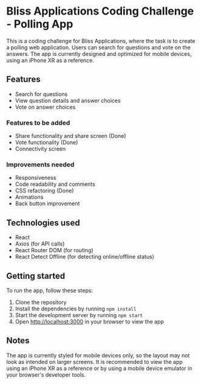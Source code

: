 # Bliss Applications Coding Challenge - Polling App

This is a coding challenge for Bliss Applications, where the task is to create a polling web application. Users can search for questions and vote on the answers. The app is currently designed and optimized for mobile devices, using an iPhone XR as a reference.

## Features

- Search for questions
- View question details and answer choices
- Vote on answer choices

### Features to be added

- Share functionality and share screen (Done)
- Vote functionality (Done)
- Connectivity screen

### Improvements needed

- Responsiveness
- Code readability and comments
- CSS refactoring (Done)
- Animations
- Back button improvement

## Technologies used

- React
- Axios (for API calls)
- React Router DOM (for routing)
- React Detect Offline (for detecting online/offline status)

## Getting started

To run the app, follow these steps:

1. Clone the repository
2. Install the dependencies by running `npm install`
3. Start the development server by running `npm start`
4. Open [http://localhost:3000](http://localhost:3000) in your browser to view the app

## Notes

The app is currently styled for mobile devices only, so the layout may not look as intended on larger screens. It is recommended to view the app using an iPhone XR as a reference or by using a mobile device emulator in your browser's developer tools.
